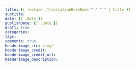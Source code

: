 ```yaml
---
title: {{ replace .TranslationBaseName "-" " " | title }}
subtitle:
date: {{ .Date }}
publishDate: {{ .Date }}
draft: true
categories:
tags:
comments: true
headerimage_src: /img/
headerimage_credit:
headerimage_credit_url:
headerimage_description: 
---
```

